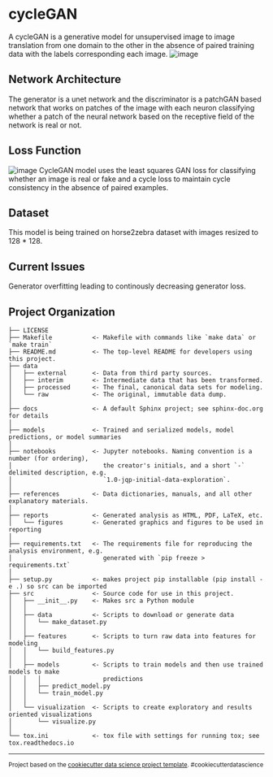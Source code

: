 cycleGAN
==============================

A cycleGAN is a generative model for unsupervised image to image translation from one domain to the other in the absence of paired training data with the labels corresponding each image. 
![image](https://user-images.githubusercontent.com/76114246/139386502-a5dc1093-0a0a-4f40-8c63-dacced5d5c3e.png)

Network Architecture
-------------------
The generator is a unet network and the discriminator is a patchGAN based network that works on patches of the image with each neuron classifying whether a patch of the neural network based on the receptive field of the network is real or not.

Loss Function
-------------------
![image](https://user-images.githubusercontent.com/76114246/139388784-fbdc49d7-f12b-4243-8357-d69478b47d37.png)
CycleGAN model uses the least squares GAN loss for classifying whether an image is real or fake and a cycle loss to maintain cycle consistency in the absence of paired examples.

Dataset
-------------------
This model is being trained on horse2zebra dataset with images resized to 128 * 128. 

Current Issues
-------------------
Generator overfitting leading to continously decreasing generator loss.

Project Organization
------------

    ├── LICENSE
    ├── Makefile           <- Makefile with commands like `make data` or `make train`
    ├── README.md          <- The top-level README for developers using this project.
    ├── data
    │   ├── external       <- Data from third party sources.
    │   ├── interim        <- Intermediate data that has been transformed.
    │   ├── processed      <- The final, canonical data sets for modeling.
    │   └── raw            <- The original, immutable data dump.
    │
    ├── docs               <- A default Sphinx project; see sphinx-doc.org for details
    │
    ├── models             <- Trained and serialized models, model predictions, or model summaries
    │
    ├── notebooks          <- Jupyter notebooks. Naming convention is a number (for ordering),
    │                         the creator's initials, and a short `-` delimited description, e.g.
    │                         `1.0-jqp-initial-data-exploration`.
    │
    ├── references         <- Data dictionaries, manuals, and all other explanatory materials.
    │
    ├── reports            <- Generated analysis as HTML, PDF, LaTeX, etc.
    │   └── figures        <- Generated graphics and figures to be used in reporting
    │
    ├── requirements.txt   <- The requirements file for reproducing the analysis environment, e.g.
    │                         generated with `pip freeze > requirements.txt`
    │
    ├── setup.py           <- makes project pip installable (pip install -e .) so src can be imported
    ├── src                <- Source code for use in this project.
    │   ├── __init__.py    <- Makes src a Python module
    │   │
    │   ├── data           <- Scripts to download or generate data
    │   │   └── make_dataset.py
    │   │
    │   ├── features       <- Scripts to turn raw data into features for modeling
    │   │   └── build_features.py
    │   │
    │   ├── models         <- Scripts to train models and then use trained models to make
    │   │   │                 predictions
    │   │   ├── predict_model.py
    │   │   └── train_model.py
    │   │
    │   └── visualization  <- Scripts to create exploratory and results oriented visualizations
    │       └── visualize.py
    │
    └── tox.ini            <- tox file with settings for running tox; see tox.readthedocs.io


--------

<p><small>Project based on the <a target="_blank" href="https://drivendata.github.io/cookiecutter-data-science/">cookiecutter data science project template</a>. #cookiecutterdatascience</small></p>
